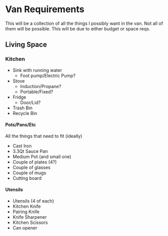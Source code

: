 # Van Requirements

This will be a collection of all the things I possibly want in the van.
Not all of them will be possible. This will be due to either budget
or space reqs. 

## Living Space

### Kitchen

* Sink with running water
  * Foot pump/Electric Pump?
* Stove
  * Induction/Propane?
  * Portable/Fixed?
* Fridge
  * Door/Lid?
* Trash Bin
* Recycle Bin

#### Pots/Pans/Etc

All the things that need to fit (ideally)

* Cast Iron
* 3.3Qt Sauce Pan
* Medium Pot (and small one)
* Couple of plates (4?)
* Couple of glasses
* Couple of mugs
* Cutting board
  
#### Utensils

* Utensils (4 of each)
* Kitchen Knife
* Pairing Knife
* Knife Sharpener
* Kitchen Scissors
* Can opener